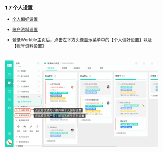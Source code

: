 ### 1.7 个人设置

* [个人偏好设置](/ru-men-zhi-nan/ge-ren-she-zhi/ge-ren-pian-hao-she-zhi.md)

* [账户资料设置](/ru-men-zhi-nan/ge-ren-she-zhi/ge-ren-zi-liao-she-zhi.md)


* 登录Worktile主页后，点击左下方头像显示菜单中的【个人偏好设置】以及【帐号资料设置】

# ![](/assets/个人设置.png)

